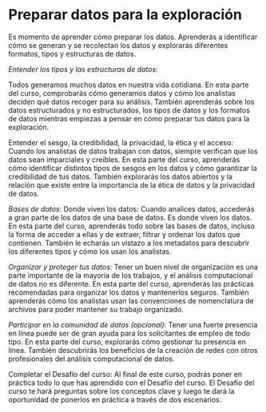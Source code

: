 # Preparar datos para la exploración

Es momento de aprender cómo preparar los datos. Aprenderás a identificar cómo se generan y se recolectan los datos y
explorarás diferentes formatos, tipos y estructuras de datos.

*Entender los tipos y las estructuras de datos*:

Todos generamos muchos datos en nuestra vida cotidiana. En esta parte del curso, comprobarás cómo generamos datos y cómo
los analistas deciden qué datos recoger para su análisis. También aprenderás sobre los datos estructurados y no estructurados,
los tipos de datos y los formatos de datos mientras empiezas a pensar en cómo preparar tus datos para la exploración.

Entender el sesgo, la credibilidad, la privacidad, la ética y el acceso: Cuando los analistas de datos trabajan con datos,
siempre verifican que los datos sean imparciales y creíbles. En esta parte del curso, aprenderás cómo identificar distintos
tipos de sesgos en los datos y cómo garantizar la credibilidad de tus datos. También explorarás los datos abiertos y la
relación que existe entre la importancia de la ética de datos y la privacidad de datos.

*Bases de datos*: Donde viven los datos: Cuando analices datos, accederás a gran parte de los datos de una base de datos.
Es donde viven los datos. En esta parte del curso, aprenderás todo sobre las bases de datos, incluso la forma de acceder
a ellas y de extraer, filtrar y ordenar los datos que contienen. También le echarás un vistazo a los metadatos para descubrir
los diferentes tipos y cómo los usan los analistas.

*Organizar y proteger tus datos*: Tener un buen nivel de organización es una parte importante de la mayoría de los trabajos,
y el análisis computacional de datos no es diferente. En esta parte del curso, aprenderás las prácticas recomendadas para
organizar los datos y mantenerlos seguros. También aprenderás cómo los analistas usan las convenciones de nomenclatura de
archivos para poder mantener su trabajo organizado.

*Participar en la comunidad de datos (opcional)*: Tener una fuerte presencia en línea puede ser de gran ayuda para los
solicitantes de empleo de todo tipo. En esta parte del curso, explorarás cómo gestionar tu presencia en línea. También
descubrirás los beneficios de la creación de redes con otros profesionales del análisis computacional de datos.

Completar el Desafío del curso: Al final de este curso, podrás poner en práctica todo lo que has aprendido con el Desafío
del curso. El Desafío del curso te hará preguntas sobre los conceptos clave y luego te dará la oportunidad de ponerlos
en práctica a través de dos escenarios.
